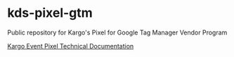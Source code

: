 # kds-pixel-gtm
Public repository for Kargo's Pixel for Google Tag Manager Vendor Program

[Kargo Event Pixel Technical Documentation](https://docs.google.com/document/d/e/2PACX-1vRl8RRBoTtd1S7i1rA5vKNPYoqaNoGBxfMLNZCcO09Y6CV8TDkV_THBB1jI5eKO54IDUDElt6LgyiEz/pub)
